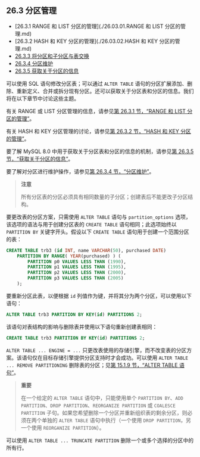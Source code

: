 ## 26.3 分区管理

- [26.3.1 RANGE 和 LIST 分区的管理](./26.03.01.RANGE 和 LIST 分区的管理.md)
- [26.3.2 HASH 和 KEY 分区的管理](./26.03.02.HASH 和 KEY 分区的管理.md)
- [26.3.3 将分区和子分区与表交换](./26.03.03.将分区和子分区与表交换.md)
- [26.3.4 分区维护](./26.03.04.分区维护.md)
- [26.3.5 获取关于分区的信息](./26.03.05.获取关于分区的信息.md)

可以使用 SQL 语句修改分区表；可以通过 `ALTER TABLE` 语句的分区扩展添加、删除、重新定义、合并或拆分现有分区。还可以获取关于分区表和分区的信息。我们将在以下章节中讨论这些主题。

有关 RANGE 或 LIST 分区管理的信息，请参见[第 26.3.1 节，“RANGE 和 LIST 分区的管理”](#2631-range-和-list-分区的管理)。

有关 HASH 和 KEY 分区管理的讨论，请参见[第 26.3.2 节，“HASH 和 KEY 分区的管理”](#2632-hash-和-key-分区的管理)。

要了解 MySQL 8.0 中用于获取关于分区表和分区的信息的机制，请参见[第 26.3.5 节，“获取关于分区的信息”](#2635-获取关于分区的信息)。

要了解对分区进行维护操作，请参见[第 26.3.4 节，“分区维护”](#2634-分区维护)。

> **注意**
>
> 所有分区表的分区必须具有相同数量的子分区；创建表后不能更改子分区结构。

要更改表的分区方案，只需使用 `ALTER TABLE` 语句与 `partition_options` 选项，该选项的语法与用于创建分区表的 `CREATE TABLE` 语句相同；此选项始终以 `PARTITION BY` 关键字开头。假设以下 `CREATE TABLE` 语句用于创建一个范围分区的表：

```sql
CREATE TABLE trb3 (id INT, name VARCHAR(50), purchased DATE)
    PARTITION BY RANGE( YEAR(purchased) ) (
        PARTITION p0 VALUES LESS THAN (1990),
        PARTITION p1 VALUES LESS THAN (1995),
        PARTITION p2 VALUES LESS THAN (2000),
        PARTITION p3 VALUES LESS THAN (2005)
    );
```

要重新分区此表，以便根据 `id` 列值作为键，并将其分为两个分区，可以使用以下语句：

```sql
ALTER TABLE trb3 PARTITION BY KEY(id) PARTITIONS 2;
```

该语句对表结构的影响与删除表并使用以下语句重新创建表相同：

```sql
CREATE TABLE trb3 PARTITION BY KEY(id) PARTITIONS 2;
```

`ALTER TABLE ... ENGINE = ...` 只更改表使用的存储引擎，而不改变表的分区方案。该语句仅在目标存储引擎提供分区支持时才会成功。可以使用 `ALTER TABLE ... REMOVE PARTITIONING` 删除表的分区；见[第 15.1.9 节，“ALTER TABLE 语句”](#1519-alter-table-语句)。

> **重要**
>
> 在一个给定的 `ALTER TABLE` 语句中，只能使用单个 `PARTITION BY`、`ADD PARTITION`、`DROP PARTITION`、`REORGANIZE PARTITION` 或 `COALESCE PARTITION` 子句。如果您希望删除一个分区并重新组织表的剩余分区，则必须在两个单独的 `ALTER TABLE` 语句中执行（一个使用 `DROP PARTITION`，另一个使用 `REORGANIZE PARTITION`）。

可以使用 `ALTER TABLE ... TRUNCATE PARTITION` 删除一个或多个选择的分区中的所有行。